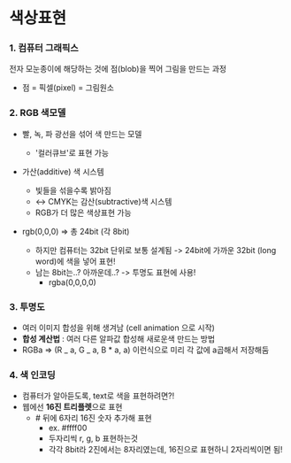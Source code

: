 # 색상표현

### 1. 컴퓨터 그래픽스

전자 모눈종이에 해당하는 것에 점(blob)을 찍어 그림을 만드는 과정

- 점 = 픽셀(pixel) = 그림원소

### 2. RGB 색모델

- 빨, 녹, 파 광선을 섞어 색 만드는 모델
  - '컬러큐브'로 표현 가능
- 가산(additive) 색 시스템
  - 빛들을 섞을수록 밝아짐
  - <-> CMYK는 감산(subtractive)색 시스템
  - RGB가 더 많은 색상표현 가능
- rgb(0,0,0) => 총 24bit (각 8bit)

  - 하지만 컴퓨터는 32bit 단위로 보통 설계됨
    -> 24bit에 가까운 32bit (long word)에 색을 넣어 표현!
  - 남는 8bit는..? 아까운데..? -> 투명도 표현에 사용!
    - rgba(0,0,0,0)<br>

### 3. 투명도

- 여러 이미지 합성을 위해 생겨남 (cell animation 으로 시작)
- **합성 계산법** : 여러 다른 알파값 합성해 새로운색 만드는 방법
- RGBa => (R _ a, G _ a, B \* a, a) 이런식으로 미리 각 값에 a곱해서 저장해둠<br>

### 4. 색 인코딩

- 컴퓨터가 알아듣도록, text로 색을 표현하려면?!
- 웹에선 **16진 트리플렛**으로 표현
  - \# 뒤에 6자리 16진 숫자 추가해 표현
    - ex. #ffff00
    - 두자리씩 r, g, b 표현하는것
    - 각각 8bit라 2진에서는 8자리였는데, 16진으로 표현하니 2자리씩이면 됨!
